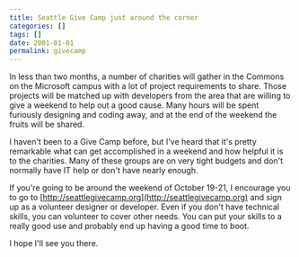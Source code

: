```yaml
---
title: Seattle Give Camp just around the corner
categories: []
tags: []
date: 2001-01-01
permalink: givecamp
---
```


In less than two months, a number of charities will gather in the Commons on the Microsoft campus with a lot of project requirements to share. Those projects will be matched up with developers from the area that are willing to give a weekend to help out a good cause. Many hours will be spent furiously designing and coding away, and at the end of the weekend the fruits will be shared.
<!-- more -->

I haven't been to a Give Camp before, but I've heard that it's pretty remarkable what can get accomplished in a weekend and how helpful it is to the charities. Many of these groups are on very tight budgets and don't normally have IT help or don't have nearly enough.

If you're going to be around the weekend of October 19-21, I encourage you to go to [http://seattlegivecamp.org](http://seattlegivecamp.org) and sign up as a volunteer designer or developer. Even if you don't have technical skills, you can volunteer to cover other needs. You can put your skills to a really good use and probably end up having a good time to boot.

I hope I'll see you there.